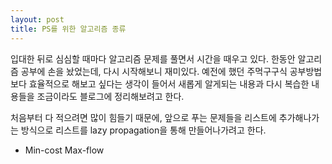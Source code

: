 ```yaml
---
layout: post
title: PS를 위한 알고리즘 종류
---
```


입대한 뒤로 심심할 때마다 알고리즘 문제를 풀면서 시간을 때우고 있다. 한동안 알고리즘 공부에 손을 놨었는데, 다시 시작해보니 재미있다. 예전에 했던 주먹구구식 공부방법보다 효율적으로 해보고 싶다는 생각이 들어서 새롭게 알게되는 내용과 다시 복습한 내용들을 조금이라도 블로그에 정리해보려고 한다.

처음부터 다 적으려면 많이 힘들기 때문에, 앞으로 푸는 문제들을 리스트에 추가해나가는 방식으로 리스트를 lazy propagation을 통해 만들어나가려고 한다.

* Min-cost Max-flow 
<!--stackedit_data:
eyJoaXN0b3J5IjpbNzEwMzAyNzFdfQ==
-->